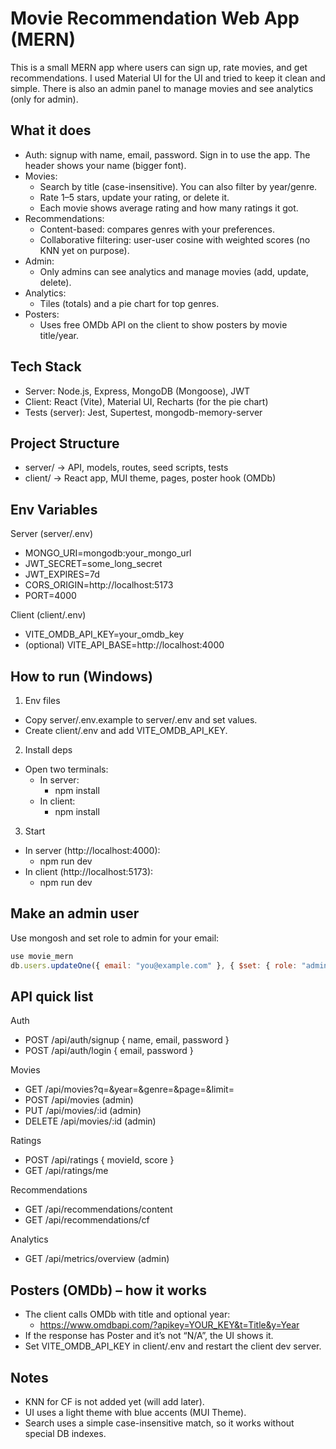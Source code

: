 # Movie Recommendation Web App (MERN)

This is a small MERN app where users can sign up, rate movies, and get recommendations. I used Material UI for the UI and tried to keep it clean and simple. There is also an admin panel to manage movies and see analytics (only for admin).

## What it does
- Auth: signup with name, email, password. Sign in to use the app. The header shows your name (bigger font).
- Movies:
  - Search by title (case-insensitive). You can also filter by year/genre.
  - Rate 1–5 stars, update your rating, or delete it.
  - Each movie shows average rating and how many ratings it got.
- Recommendations:
  - Content-based: compares genres with your preferences.
  - Collaborative filtering: user-user cosine with weighted scores (no KNN yet on purpose).
- Admin:
  - Only admins can see analytics and manage movies (add, update, delete).
- Analytics:
  - Tiles (totals) and a pie chart for top genres.
- Posters:
  - Uses free OMDb API on the client to show posters by movie title/year.

## Tech Stack
- Server: Node.js, Express, MongoDB (Mongoose), JWT
- Client: React (Vite), Material UI, Recharts (for the pie chart)
- Tests (server): Jest, Supertest, mongodb-memory-server

## Project Structure
- server/ → API, models, routes, seed scripts, tests
- client/ → React app, MUI theme, pages, poster hook (OMDb)

## Env Variables
Server (server/.env)
- MONGO_URI=mongodb:your_mongo_url
- JWT_SECRET=some_long_secret
- JWT_EXPIRES=7d
- CORS_ORIGIN=http://localhost:5173
- PORT=4000

Client (client/.env)
- VITE_OMDB_API_KEY=your_omdb_key
- (optional) VITE_API_BASE=http://localhost:4000

## How to run (Windows)
1) Env files
- Copy server/.env.example to server/.env and set values.
- Create client/.env and add VITE_OMDB_API_KEY.

2) Install deps
- Open two terminals:
  - In server:
    - npm install
  - In client:
    - npm install

3) Start
- In server (http://localhost:4000):
  - npm run dev
- In client (http://localhost:5173):
  - npm run dev

## Make an admin user
Use mongosh and set role to admin for your email:
```js
use movie_mern
db.users.updateOne({ email: "you@example.com" }, { $set: { role: "admin" } })
```

## API quick list
Auth
- POST /api/auth/signup { name, email, password }
- POST /api/auth/login { email, password }

Movies
- GET /api/movies?q=&year=&genre=&page=&limit=
- POST /api/movies (admin)
- PUT /api/movies/:id (admin)
- DELETE /api/movies/:id (admin)

Ratings
- POST /api/ratings { movieId, score }
- GET /api/ratings/me

Recommendations
- GET /api/recommendations/content
- GET /api/recommendations/cf

Analytics
- GET /api/metrics/overview (admin)

## Posters (OMDb) – how it works
- The client calls OMDb with title and optional year:
  - https://www.omdbapi.com/?apikey=YOUR_KEY&t=Title&y=Year
- If the response has Poster and it’s not “N/A”, the UI shows it.
- Set VITE_OMDB_API_KEY in client/.env and restart the client dev server.

## Notes
- KNN for CF is not added yet (will add later).
- UI uses a light theme with blue accents (MUI Theme).
- Search uses a simple case-insensitive match, so it works without special DB indexes.


